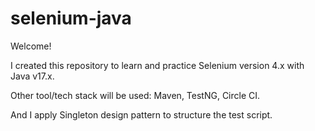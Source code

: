 # selenium-java

Welcome!

I created this repository to learn and practice Selenium version 4.x with Java v17.x.

Other tool/tech stack will be used: Maven, TestNG, Circle CI.

And I apply Singleton design pattern to structure the test script. 



